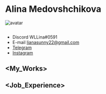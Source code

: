 # **Alina Medovshchikova**
![avatar](https://cloud.mail.ru/public/WApH/AYJeNnLWv)
## **<Contact>**
* Discord WLLina#0591
* E-mail lianasunny22@gmail.com
* [Telegram](https://t.me/LinaMed)
* [Instagram](https://www.instagram.com/wl_lina/)

## **<About>**

## **<Skills>**

## **<My_Works>**

## **<Job_Experience>**

## **<Education>**

## **<Languages>**